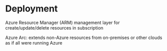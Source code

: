 # Deployment

Azure Resource Manager (ARM) management layer for create/update/delete resources in subscription

Azure Arc: extends non-Azure resources from on-premises or other clouds as if all were running Azure